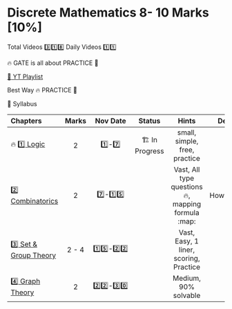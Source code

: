 # Discrete Mathematics 8- 10 Marks [10%]

Total Videos :three::one::eight:
Daily Videos :one::one:

 :fire: GATE is all about PRACTICE :crossed_fingers:

[:movie_camera: YT Playlist](https://www.youtube.com/playlist?list=PLC36xJgs4dxEYmhzVBW7nBdftFZ4xmiF1)

Best Way :fire: PRACTICE :dart:

:deciduous_tree: Syllabus

|Chapters            | Marks| Nov Date |Status|Hints | Description |
|:---                |:---: |:---:|:---:  |:---:|:---:        |
:fire: [:one: Logic](1.Logic/Logic.md)  |2     |:one:_-_:seven:|:building_construction: In Progress|small, simple, free, practice |
[:two: Combinatorics](2.Combinatorics/Combinatorics.md)      |2     |:seven:_-_:one::five:||Vast, All type questions :fire:, mapping formula :map: | HowMany==PnC
[:three: Set & Group Theory](3.SetTheory/Set.md) |2 - 4  |:one::five:_-_:two::two:||Vast, Easy, 1 liner, scoring, Practice
[:four: Graph Theory](4.GraphTheory/Graph.md)       |2     |:two::two:_-_:three::zero:||Medium, 90% solvable
